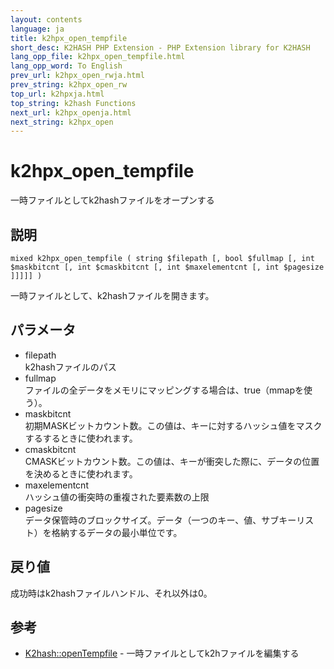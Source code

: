 ```yaml
---
layout: contents
language: ja
title: k2hpx_open_tempfile
short_desc: K2HASH PHP Extension - PHP Extension library for K2HASH
lang_opp_file: k2hpx_open_tempfile.html
lang_opp_word: To English
prev_url: k2hpx_open_rwja.html
prev_string: k2hpx_open_rw
top_url: k2hpxja.html
top_string: k2hash Functions
next_url: k2hpx_openja.html
next_string: k2hpx_open
---
```


# k2hpx_open_tempfile
一時ファイルとしてk2hashファイルをオープンする

## 説明
```
mixed k2hpx_open_tempfile ( string $filepath [, bool $fullmap [, int $maskbitcnt [, int $cmaskbitcnt [, int $maxelementcnt [, int $pagesize ]]]]] )
```
一時ファイルとして、k2hashファイルを開きます。 

## パラメータ
- filepath  
k2hashファイルのパス
- fullmap  
ファイルの全データをメモリにマッピングする場合は、true（mmapを使う）。
- maskbitcnt  
初期MASKビットカウント数。この値は、キーに対するハッシュ値をマスクするするときに使われます。
- cmaskbitcnt  
CMASKビットカウント数。この値は、キーが衝突した際に、データの位置を決めるときに使われます。
- maxelementcnt  
ハッシュ値の衝突時の重複された要素数の上限
- pagesize  
データ保管時のブロックサイズ。データ（一つのキー、値、サブキーリスト）を格納するデータの最小単位です。

## 戻り値
成功時はk2hashファイルハンドル、それ以外は0。 

## 参考
- [K2hash::openTempfile](k2h_opentempfileja.html) - 一時ファイルとしてk2hファイルを編集する
